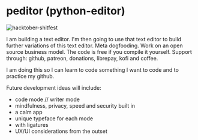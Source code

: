# peditor (python-editor)

![hacktober-shitfest](https://img.shields.io/github/hacktoberfest/2020/github/hub?label=shitoberfest&logo=digitalocean&logoColor=7a5901)

I am building a text editor. I'm then going to use that text editor to build further variations of this text editor. Meta dogfooding. Work on an open source business model. The code is free if you compile it yourself. Support through: github, patreon, donations, librepay, kofi and coffee.

I am doing this so I can learn to code something I want to code and to practice my github.

Future development ideas will include:
* code mode // writer mode
* mindfulness, privacy, speed and security built in
* a calm app
* unique typeface for each mode
* with ligatures
* UX/UI considerations from the outset
